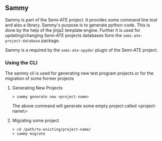 ## Sammy

Sammy is part of the Semi-ATE project. It provides some command line tool and also a library. Sammy's purpose is to generate python-code. This is done by the help of the jinja2 template engine. Further it is used for updating/changing Semi-ATE projects databases form the `semi-ate-project-database` package.

Sammy is a required by the `semi-ate-spyder` plugin of the Semi-ATE project.

### Using the CLI

The sammy cli is used for generating new test program projects or for the migration of some former projects

1. Generating New Projects

   ```Console
   > sammy generate new <project-name>
   ```

   The above command will generate some empty project called \<project-name\\>
2. Migrating some project

   ```Console
   > cd /path/to-existing/project-name/
   > sammy migrate
   ```
